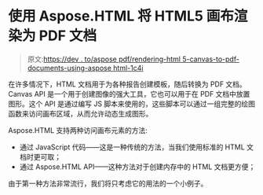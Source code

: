 # 使用 Aspose.HTML 将 HTML5 画布渲染为 PDF 文档

> 原文:[https://dev . to/aspose pdf/rendering-html 5-canvas-to-pdf-documents-using-aspose html-1c4i](https://dev.to/asposepdf/rendering-html5-canvas-to-pdf-documents-using-asposehtml-1c4i)

在许多情况下，HTML 文档用于为各种报告创建模板，随后转换为 PDF 文档。Canvas API 是一个用于创建图像的强大工具，它也可以用于在 PDF 文档中放置图形。这个 API 是通过编写 JS 脚本来使用的，这些脚本可以通过一组完整的绘图函数来访问画布区域，从而允许动态生成图形。

Aspose.HTML 支持两种访问画布元素的方法:

*   通过 JavaScript 代码——这是一种传统的方法，当我们使用标准的 HTML 文档时更可取；
*   通过 Aspose.HTML API——这种方法对于创建内存中的 HTML 文档更方便；

由于第一种方法非常流行，我们将只考虑它的用法的一个小例子。